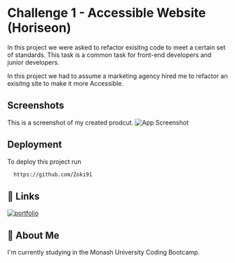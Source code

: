 
# Challenge 1 - Accessible Website (Horiseon)

In this project we were asked to refactor exisitng code to meet a certain set of standards.
This task is a common task for front-end developers and junior developers.

In this project we had to assume a marketing agency hired me to refactor an exisitng site to make it more Accessible.


## Screenshots
This is a screenshot of my created prodcut.
![App Screenshot](https://i.ibb.co/QrX9DRZ/website-screenshot.png")


## Deployment

To deploy this project run

```bash
  https://github.com/Zoki91
```



## 🔗 Links
[![portfolio](https://img.shields.io/badge/my_portfolio-000?style=for-the-badge&logo=ko-fi&logoColor=white)](https://github.com/Zoki91/)

## 🚀 About Me
I'm currently studying in the Monash University Coding Bootcamp.

